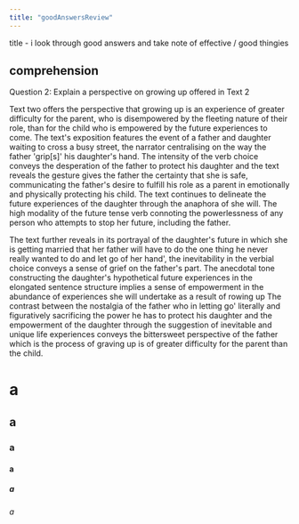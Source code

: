 ```yaml
---
title: "goodAnswersReview"
---
```


title - i look through good answers and take note of effective / good thingies

## comprehension

Question 2: Explain a perspective on growing up offered in Text 2

Text two offers the perspective that growing up is an experience of greater difficulty for the parent, who is disempowered by the fleeting nature of their role, than for the child who is empowered by the future experiences to come. The text's exposition features the event of a father and daughter waiting to cross a busy street, the narrator centralising on the way the father 'grip\[s]' his
daughter's hand. The intensity of the verb choice conveys the desperation of the father to protect his daughter and the text reveals the gesture gives the father the certainty that she is safe, communicating the father's desire to fulfill his role as a parent in emotionally and physically protecting his child. The text continues to delineate the future experiences of the daughter through the anaphora of she will. The high modality of the future tense verb connoting the powerlessness of any person who attempts to stop her future, including the father. 

The text further reveals in its portrayal of the daughter's future in which she is getting married that her father will have to do the one thing he never really wanted to do and let go of her hand', the inevitability in the verbial choice conveys a sense of grief on the father's part. The anecdotal tone constructing the daughter's hypothetical future experiences in the elongated sentence structure implies a sense of empowerment in the abundance of experiences she will undertake as a result of rowing up The contrast between the nostalgia of the father who in letting go' literally and figuratively sacrificing the power he has to protect his daughter and the empowerment of the daughter through the suggestion of inevitable and unique life experiences conveys the bittersweet perspective of the father which is the process of graving up is of greater difficulty for the parent than the child.

# a
## a
### a
#### a
##### a
###### a